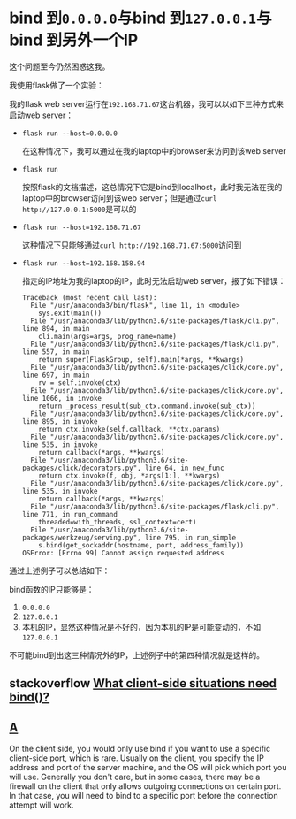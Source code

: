 # bind 到`0.0.0.0`与bind 到`127.0.0.1`与bind 到另外一个IP

这个问题至今仍然困惑这我。

我使用flask做了一个实验：

我的flask web  server运行在`192.168.71.67`这台机器，我可以以如下三种方式来启动web server：

- `flask run --host=0.0.0.0`

  在这种情况下，我可以通过在我的laptop中的browser来访问到该web  server

- `flask run `

  按照flask的文档描述，这总情况下它是bind到localhost，此时我无法在我的laptop中的browser访问到该web server；但是通过`curl http://127.0.0.1:5000`是可以的

- `flask run --host=192.168.71.67`

  这种情况下只能够通过`curl http://192.168.71.67:5000`访问到

- `flask run --host=192.168.158.94`

  指定的IP地址为我的laptop的IP，此时无法启动web server，报了如下错误：

  ```
  Traceback (most recent call last):
    File "/usr/anaconda3/bin/flask", line 11, in <module>
      sys.exit(main())
    File "/usr/anaconda3/lib/python3.6/site-packages/flask/cli.py", line 894, in main
      cli.main(args=args, prog_name=name)
    File "/usr/anaconda3/lib/python3.6/site-packages/flask/cli.py", line 557, in main
      return super(FlaskGroup, self).main(*args, **kwargs)
    File "/usr/anaconda3/lib/python3.6/site-packages/click/core.py", line 697, in main
      rv = self.invoke(ctx)
    File "/usr/anaconda3/lib/python3.6/site-packages/click/core.py", line 1066, in invoke
      return _process_result(sub_ctx.command.invoke(sub_ctx))
    File "/usr/anaconda3/lib/python3.6/site-packages/click/core.py", line 895, in invoke
      return ctx.invoke(self.callback, **ctx.params)
    File "/usr/anaconda3/lib/python3.6/site-packages/click/core.py", line 535, in invoke
      return callback(*args, **kwargs)
    File "/usr/anaconda3/lib/python3.6/site-packages/click/decorators.py", line 64, in new_func
      return ctx.invoke(f, obj, *args[1:], **kwargs)
    File "/usr/anaconda3/lib/python3.6/site-packages/click/core.py", line 535, in invoke
      return callback(*args, **kwargs)
    File "/usr/anaconda3/lib/python3.6/site-packages/flask/cli.py", line 771, in run_command
      threaded=with_threads, ssl_context=cert)
    File "/usr/anaconda3/lib/python3.6/site-packages/werkzeug/serving.py", line 795, in run_simple
      s.bind(get_sockaddr(hostname, port, address_family))
  OSError: [Errno 99] Cannot assign requested address
  ```



通过上述例子可以总结如下：

bind函数的IP只能够是：

1. `0.0.0.0` 
2. `127.0.0.1` 
3. 本机的IP，显然这种情况是不好的，因为本机的IP是可能变动的，不如`127.0.0.1`

不可能bind到出这三种情况外的IP，上述例子中的第四种情况就是这样的。





## stackoverflow [What client-side situations need bind()?](https://stackoverflow.com/questions/4118241/what-client-side-situations-need-bind)



## [A](https://stackoverflow.com/a/4118325)

On the client side, you would only use bind if you want to use a specific client-side port, which is rare. Usually on the client, you specify the IP address and port of the server machine, and the OS will pick which port you will use. Generally you don't care, but in some cases, there may be a firewall on the client that only allows outgoing connections on certain port. In that case, you will need to bind to a specific port before the connection attempt will work.